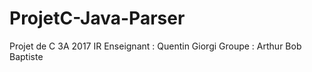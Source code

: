 # ProjetC-Java-Parser
Projet de C 3A 2017 IR 
Enseignant : Quentin Giorgi 
Groupe : Arthur Bob Baptiste

